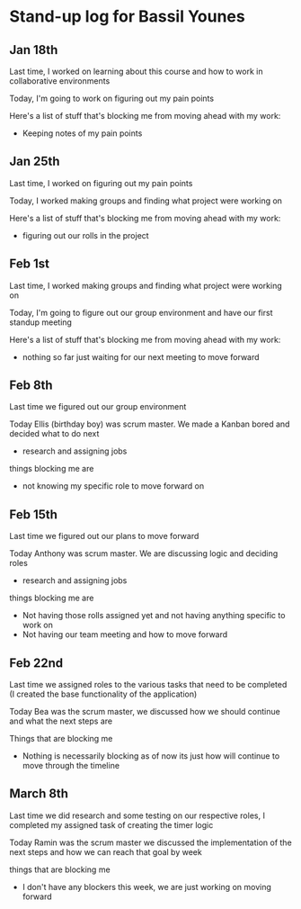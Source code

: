 # Stand-up log for Bassil Younes

## Jan 18th

Last time, I worked on learning about this course and how to work in collaborative environments

Today, I'm going to work on figuring out my pain points

Here's a list of stuff that's blocking me from moving ahead with my work:

- Keeping notes of my pain points

## Jan 25th

Last time, I worked on figuring out my pain points

Today, I worked making groups and finding what project were working on

Here's a list of stuff that's blocking me from moving ahead with my work:

- figuring out our rolls in the project

## Feb 1st

Last time, I worked making groups and finding what project were working on

Today, I'm going to figure out our group environment and have our first standup meeting

Here's a list of stuff that's blocking me from moving ahead with my work:

- nothing so far just waiting for our next meeting to move forward

## Feb 8th

Last time we figured out our group environment

Today Ellis (birthday boy) was scrum master. We made a Kanban bored and decided what to do next

- research and assigning jobs

things blocking me are

- not knowing my specific role to move forward on

## Feb 15th

Last time we figured out our plans to move forward

Today Anthony was scrum master. We are discussing logic and deciding roles

- research and assigning jobs

things blocking me are

- Not having those rolls assigned yet and not having anything specific to work on
- Not having our team meeting and how to move forward

## Feb 22nd

Last time we assigned roles to the various tasks that need to be completed (I created the base functionality of the application)

Today Bea was the scrum master, we discussed how we should continue and what the next steps are

Things that are blocking me

- Nothing is necessarily blocking as of now its just how will continue to move through the timeline

## March  8th
Last time we did research and some testing on our respective roles, I completed my assigned task of creating the timer logic

Today Ramin was the scrum master we discussed the implementation of the next steps and how we can reach that goal by week 

things that are blocking me 
- I don't have any blockers this week, we are just working on moving forward 